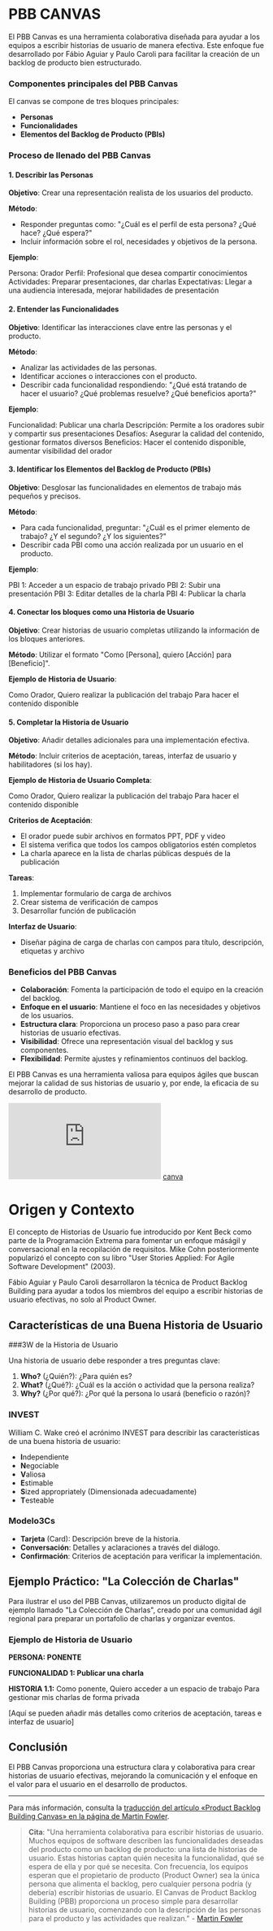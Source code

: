 # PBB CANVAS 

El PBB Canvas es una herramienta colaborativa diseñada para ayudar a los equipos a escribir historias de usuario de manera efectiva. Este enfoque fue desarrollado por Fábio Aguiar y Paulo Caroli para facilitar la creación de un backlog de producto bien estructurado.

### Componentes principales del PBB Canvas

El canvas se compone de tres bloques principales:

- **Personas**
- **Funcionalidades**
- **Elementos del Backlog de Producto (PBIs)**

### Proceso de llenado del PBB Canvas

#### 1. Describir las Personas

**Objetivo**: Crear una representación realista de los usuarios del producto.

**Método**:
- Responder preguntas como: "¿Cuál es el perfil de esta persona? ¿Qué hace? ¿Qué espera?"
- Incluir información sobre el rol, necesidades y objetivos de la persona.

**Ejemplo**:

Persona: Orador
Perfil: Profesional que desea compartir conocimientos
Actividades: Preparar presentaciones, dar charlas
Expectativas: Llegar a una audiencia interesada, mejorar habilidades de presentación

#### 2. Entender las Funcionalidades

**Objetivo**: Identificar las interacciones clave entre las personas y el producto.

**Método**:
- Analizar las actividades de las personas.
- Identificar acciones o interacciones con el producto.
- Describir cada funcionalidad respondiendo: "¿Qué está tratando de hacer el usuario? ¿Qué problemas resuelve? ¿Qué beneficios aporta?"

**Ejemplo**:

Funcionalidad: Publicar una charla
Descripción: Permite a los oradores subir y compartir sus presentaciones
Desafíos: Asegurar la calidad del contenido, gestionar formatos diversos
Beneficios: Hacer el contenido disponible, aumentar visibilidad del orador

#### 3. Identificar los Elementos del Backlog de Producto (PBIs)

**Objetivo**: Desglosar las funcionalidades en elementos de trabajo más pequeños y precisos.

**Método**:
- Para cada funcionalidad, preguntar: "¿Cuál es el primer elemento de trabajo? ¿Y el segundo? ¿Y los siguientes?"
- Describir cada PBI como una acción realizada por un usuario en el producto.

**Ejemplo**:

PBI 1: Acceder a un espacio de trabajo privado
PBI 2: Subir una presentación
PBI 3: Editar detalles de la charla
PBI 4: Publicar la charla


#### 4. Conectar los bloques como una Historia de Usuario

**Objetivo**: Crear historias de usuario completas utilizando la información de los bloques anteriores.

**Método**: Utilizar el formato "Como [Persona], quiero [Acción] para [Beneficio]".

**Ejemplo de Historia de Usuario**:

Como Orador,
Quiero realizar la publicación del trabajo
Para hacer el contenido disponible


#### 5. Completar la Historia de Usuario

**Objetivo**: Añadir detalles adicionales para una implementación efectiva.

**Método**: Incluir criterios de aceptación, tareas, interfaz de usuario y habilitadores (si los hay).

**Ejemplo de Historia de Usuario Completa**:

Como Orador,
Quiero realizar la publicación del trabajo
Para hacer el contenido disponible

**Criterios de Aceptación**:
- El orador puede subir archivos en formatos PPT, PDF y video
- El sistema verifica que todos los campos obligatorios estén completos
- La charla aparece en la lista de charlas públicas después de la publicación

**Tareas**:
1. Implementar formulario de carga de archivos
2. Crear sistema de verificación de campos
3. Desarrollar función de publicación

**Interfaz de Usuario**:
- Diseñar página de carga de charlas con campos para título, descripción, etiquetas y archivo

### Beneficios del PBB Canvas

- **Colaboración**: Fomenta la participación de todo el equipo en la creación del backlog.
- **Enfoque en el usuario**: Mantiene el foco en las necesidades y objetivos de los usuarios.
- **Estructura clara**: Proporciona un proceso paso a paso para crear historias de usuario efectivas.
- **Visibilidad**: Ofrece una representación visual del backlog y sus componentes.
- **Flexibilidad**: Permite ajustes y refinamientos continuos del backlog.

El PBB Canvas es una herramienta valiosa para equipos ágiles que buscan mejorar la calidad de sus historias de usuario y, por ende, la eficacia de su desarrollo de producto.

![Template](https://github.com/LeonRamos/Agil_IBT_canvas_PBB/blob/main/Disen%CC%83o%20sin%20ti%CC%81tulo%20(1).pdf)
[canva](https://www.canva.com/design/DAFnlpa1v0U/eVVs3-80jB95xkjxEIwuGA/view)

# Origen y Contexto

El concepto de Historias de Usuario fue introducido por Kent Beck como parte de la Programación Extrema para fomentar un enfoque máságil y conversacional en la recopilación de requisitos. Mike Cohn posteriormente popularizó el concepto con su libro "User Stories Applied: For Agile Software Development" (2003).

Fábio Aguiar y Paulo Caroli desarrollaron la técnica de Product Backlog Building para ayudar a todos los miembros del equipo a escribir historias de usuario efectivas, no solo al Product Owner.

## Características de una Buena Historia de Usuario

###3W de la Historia de Usuario

Una historia de usuario debe responder a tres preguntas clave:

1. **Who?** (¿Quién?): ¿Para quién es?
2. **What?** (¿Qué?): ¿Cuál es la acción o actividad que la persona realiza?
3. **Why?** (¿Por qué?): ¿Por qué la persona lo usará (beneficio o razón)?

### INVEST

William C. Wake creó el acrónimo INVEST para describir las características de una buena historia de usuario:

- **I**ndependiente
- **N**egociable
- **V**aliosa
- **E**stimable
- **S**ized appropriately (Dimensionada adecuadamente)
- **T**esteable

### Modelo3Cs

- **Tarjeta** (Card): Descripción breve de la historia.
- **Conversación**: Detalles y aclaraciones a través del diálogo.
- **Confirmación**: Criterios de aceptación para verificar la implementación.

## Ejemplo Práctico: "La Colección de Charlas"

Para ilustrar el uso del PBB Canvas, utilizaremos un producto digital de ejemplo llamado "La Colección de Charlas", creado por una comunidad ágil regional para preparar un portafolio de charlas y organizar eventos.

### Ejemplo de Historia de Usuario

**PERSONA: PONENTE**

**FUNCIONALIDAD 1: Publicar una charla**

**HISTORIA 1.1:**
Como ponente,
Quiero acceder a un espacio de trabajo
Para gestionar mis charlas de forma privada

[Aquí se pueden añadir más detalles como criterios de aceptación, tareas e interfaz de usuario]

## Conclusión

El PBB Canvas proporciona una estructura clara y colaborativa para crear historias de usuario efectivas, mejorando la comunicación y el enfoque en el valor para el usuario en el desarrollo de productos.

---

Para más información, consulta la [traducción del artículo «Product Backlog Building Canvas» en la página de Martin Fowler](https://martinfowler.com/articles/product-backlog-building-canvas.html).

> **Cita**: "Una herramienta colaborativa para escribir historias de usuario. Muchos equipos de software describen las funcionalidades deseadas del producto como un backlog de producto: una lista de historias de usuario. Estas historias captan quién necesita la funcionalidad, qué se espera de ella y por qué se necesita. Con frecuencia, los equipos esperan que el propietario de producto (Product Owner) sea la única persona que alimenta el backlog, pero cualquier persona podría (y debería) escribir historias de usuario. El Canvas de Product Backlog Building (PBB) proporciona un proceso simple para desarrollar historias de usuario, comenzando con la descripción de las personas para el producto y las actividades que realizan." - [Martin Fowler](https://caroli.org/es/el-canvas-de-pbb/)

